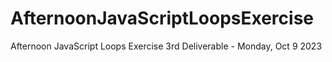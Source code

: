 # AfternoonJavaScriptLoopsExercise
Afternoon JavaScript Loops Exercise
3rd Deliverable - Monday, Oct 9 2023
